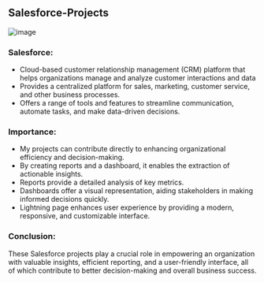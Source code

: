## Salesforce-Projects 
![image](https://github.com/LuseroNajera/Salesforce-Projects/assets/155403528/3c580242-a6ff-4510-a5de-33d31ddb6908)




### Salesforce: 

- Cloud-based customer relationship management (CRM) platform that helps organizations manage and analyze customer interactions and data
- Provides a centralized platform for sales, marketing, customer service, and other business processes.
- Offers a range of tools and features to streamline communication, automate tasks, and make data-driven decisions.

### Importance:
- My projects can contribute directly to enhancing organizational efficiency and decision-making.
- By creating reports and a dashboard, it enables the extraction of actionable insights.
- Reports provide a detailed analysis of key metrics.
- Dashboards offer a visual representation, aiding stakeholders in making informed decisions quickly.
- Lightning page enhances user experience by providing a modern, responsive, and customizable interface. 

### Conclusion: 
These Salesforce projects play a crucial role in empowering an organization with valuable insights, efficient reporting, and a user-friendly interface, all of which contribute to better decision-making and overall business success.
